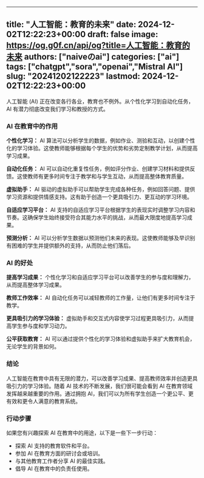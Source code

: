 
---
title: "人工智能：教育的未来"
date: 2024-12-02T12:22:23+00:00
draft: false
image: https://og.g0f.cn/api/og?title=人工智能：教育的未来
authors: ["naiveのai"]
categories: ["ai"]
tags: ["chatgpt","sora","openai","Mistral AI"]
slug: "20241202122223"
lastmod: 2024-12-02T12:22:23+00:00
---
人工智能 (AI) 正在改变各行各业，教育也不例外。从个性化学习到自动化任务，AI 有潜力彻底改变我们学习和教授的方式。

### AI 在教育中的作用

**个性化学习：**
AI 算法可以分析学生的数据，例如作业、测验和互动，以创建个性化的学习体验。这使教师能够根据每个学生的优势和劣势定制教学计划，从而提高学习成果。

**自动化任务：**
AI 可以自动化重复性任务，例如评分作业、创建学习材料和提供反馈。这使教师有更多时间专注于教学和与学生互动，从而提高整体教育质量。

**虚拟助手：**
AI 驱动的虚拟助手可以帮助学生完成各种任务，例如回答问题、提供学习资源和提供情感支持。这有助于创造一个更具吸引力、更互动的学习环境。

**自适应学习平台：**
AI 支持的自适应学习平台根据学生的表现实时调整学习内容和节奏。这确保学生始终接受符合其能力水平的挑战，从而最大限度地提高学习成果。

**预测分析：**
AI 可以分析学生数据以预测他们未来的表现。这使教师能够及早识别有困难的学生并提供额外的支持，从而防止他们落后。

### AI 的好处

**提高学习成果：**
个性化学习和自适应学习平台可以改善学生的参与度和理解力，从而提高整体学习成果。

**教师工作效率：**
AI 自动化任务可以减轻教师的工作量，让他们有更多时间专注于教学。

**更具吸引力的学习体验：**
虚拟助手和交互式内容使学习过程更具吸引力，从而提高学生参与度和学习动力。

**公平获取教育：**
AI 可以通过提供个性化的学习体验和虚拟助手来扩大教育机会，无论学生的背景如何。

### 结论

人工智能在教育中具有无限的潜力，可以改善学习成果、提高教师效率并创造更具吸引力的学习体验。随着 AI 技术的不断发展，我们很可能会看到 AI 在教育领域发挥越来越重要的作用。通过拥抱 AI，我们可以为所有学生创造一个更公平、更有效和更令人满意的教育系统。

### 行动步骤

如果您有兴趣探索 AI 在教育中的用途，以下是一些下一步行动：

* 探索 AI 支持的教育软件和平台。
* 参加 AI 在教育方面的研讨会或培训。
* 与其他教育工作者分享 AI 的最佳实践。
* 倡导 AI 在教育中的负责任使用。